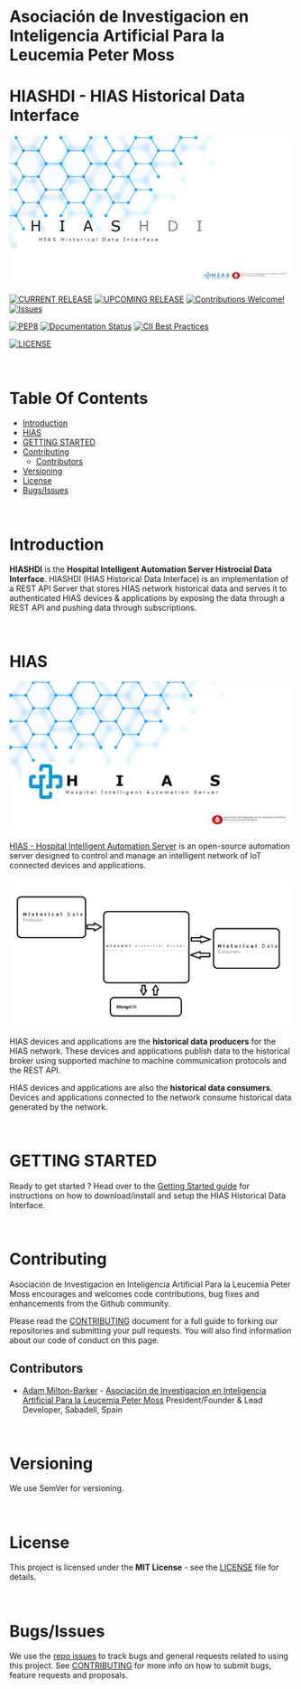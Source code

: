 # Asociación de Investigacion en Inteligencia Artificial Para la Leucemia Peter Moss
# HIASHDI - HIAS Historical Data Interface

![HIASHDI - HIAS Historical Data Interface](assets/images/HIASHDI.jpg)

[![CURRENT RELEASE](https://img.shields.io/badge/CURRENT%20RELEASE-1.0.0-blue.svg)](https://github.com/AIIAL/HIASHDI/tree/1.0.0) [![UPCOMING RELEASE](https://img.shields.io/badge/CURRENT%20DEV%20BRANCH-2.0.0-blue.svg)](https://github.com/AIIAL/HIASHDI/tree/2.0.0) [![Contributions Welcome!](https://img.shields.io/badge/Contributions-Welcome-lightgrey.svg)](CONTRIBUTING.md)  [![Issues](https://img.shields.io/badge/Issues-Welcome-lightgrey.svg)](issues)

[![PEP8](https://img.shields.io/badge/code%20style-pep8-orange.svg)](https://www.python.org/dev/peps/pep-0008/) [![Documentation Status](https://readthedocs.org/projects/hiashdi/badge/?version=latest)](https://hiashdi.readthedocs.io/en/latest/?badge=latest) [![CII Best Practices](https://bestpractices.coreinfrastructure.org/projects/4984/badge)](https://bestpractices.coreinfrastructure.org/projects/4984)

[![LICENSE](https://img.shields.io/badge/LICENSE-MIT-blue.svg)](LICENSE)

&nbsp;

# Table Of Contents

- [Introduction](#introduction)
- [HIAS](#hias)
- [GETTING STARTED](#getting-started)
- [Contributing](#contributing)
  - [Contributors](#contributors)
- [Versioning](#versioning)
- [License](#license)
- [Bugs/Issues](#bugs-issues)

&nbsp;

# Introduction

**HIASHDI** is the **Hospital Intelligent Automation Server Histrocial Data Interface**. HIASHDI (HIAS Historical Data Interface) is an implementation of a REST API Server that stores HIAS network historical data and serves it to authenticated HIAS devices & applications by exposing the data through a REST API and pushing data through subscriptions.

&nbsp;

# HIAS

![HIAS - Hospital Intelligent Automation Server](assets/images/HIAS.jpg)

[HIAS - Hospital Intelligent Automation Server](https://github.com/AIIAL/HIAS-Server) is an open-source automation server designed to control and manage an intelligent network of IoT connected devices and applications.

![HIASHDI Architecture](assets/images/HIASHDI-Diagram.jpg)

HIAS devices and applications are the **historical data producers** for the HIAS network. These devices and applications publish data to the historical broker using supported machine to machine communication protocols and the REST API.

HIAS devices and applications are also the **historical data consumers**. Devices and applications connected to the network consume historical data generated by the network.

&nbsp;

# GETTING STARTED

Ready to get started ? Head over to the [Getting Started guide](docs/index.md) for instructions on how to download/install and setup the HIAS Historical Data Interface.

&nbsp;

# Contributing
Asociación de Investigacion en Inteligencia Artificial Para la Leucemia Peter Moss encourages and welcomes code contributions, bug fixes and enhancements from the Github community.

Please read the [CONTRIBUTING](CONTRIBUTING.md "CONTRIBUTING") document for a full guide to forking our repositories and submitting your pull requests. You will also find information about our code of conduct on this page.

## Contributors
- [Adam Milton-Barker](https://www.leukemiaairesearch.com/association/volunteers/adam-milton-barker "Adam Milton-Barker") - [Asociación de Investigacion en Inteligencia Artificial Para la Leucemia Peter Moss](https://www.leukemiaresearchassociation.ai "Asociación de Investigacion en Inteligencia Artificial Para la Leucemia Peter Moss") President/Founder & Lead Developer, Sabadell, Spain

&nbsp;

# Versioning
We use SemVer for versioning.

&nbsp;

# License
This project is licensed under the **MIT License** - see the [LICENSE](LICENSE "LICENSE") file for details.

&nbsp;

# Bugs/Issues
We use the [repo issues](issues "repo issues") to track bugs and general requests related to using this project. See [CONTRIBUTING](CONTRIBUTING.md "CONTRIBUTING") for more info on how to submit bugs, feature requests and proposals.